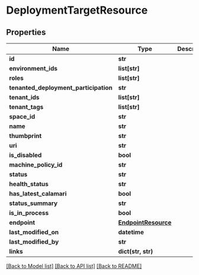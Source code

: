 # DeploymentTargetResource

## Properties
Name | Type | Description | Notes
------------ | ------------- | ------------- | -------------
**id** | **str** |  | [optional] 
**environment_ids** | **list[str]** |  | [optional] 
**roles** | **list[str]** |  | [optional] 
**tenanted_deployment_participation** | **str** |  | [optional] 
**tenant_ids** | **list[str]** |  | [optional] 
**tenant_tags** | **list[str]** |  | [optional] 
**space_id** | **str** |  | [optional] 
**name** | **str** |  | [optional] 
**thumbprint** | **str** |  | [optional] 
**uri** | **str** |  | [optional] 
**is_disabled** | **bool** |  | [optional] 
**machine_policy_id** | **str** |  | [optional] 
**status** | **str** |  | [optional] 
**health_status** | **str** |  | [optional] 
**has_latest_calamari** | **bool** |  | [optional] 
**status_summary** | **str** |  | [optional] 
**is_in_process** | **bool** |  | [optional] 
**endpoint** | [**EndpointResource**](EndpointResource.md) |  | [optional] 
**last_modified_on** | **datetime** |  | [optional] 
**last_modified_by** | **str** |  | [optional] 
**links** | **dict(str, str)** |  | [optional] 

[[Back to Model list]](../README.md#documentation-for-models) [[Back to API list]](../README.md#documentation-for-api-endpoints) [[Back to README]](../README.md)


